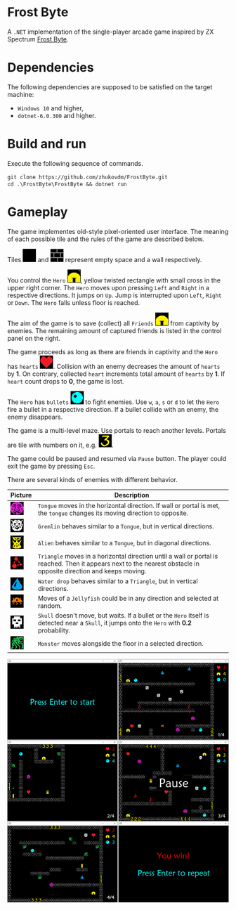 # Frost Byte

A `.NET` implementation of the single-player arcade game inspired by ZX Spectrum
[Frost Byte](https://spectrumcomputing.co.uk/entry/1894/ZX-Spectrum/Frost_Byte).

# Dependencies

The following dependencies are supposed to be satisfied on the target machine:

- `Windows 10` and higher,
- `dotnet-6.0.300` and higher.

# Build and run

Execute the following sequence of commands.

```console
git clone https://github.com/zhukovdm/FrostByte.git
cd .\FrostByte\FrostByte && dotnet run
```

# Gameplay

The game implementes old-style pixel-oriented user interface. The meaning of
each possible tile and the rules of the game are described below.

Tiles ![empty.png](Assets/Images/empty.png) and ![wall.png](Assets/Images/wall.png)
represent empty space and a wall respectively.

You control the `Hero` ![hero.png](./Assets/Images/hero.png), yellow twisted
rectangle with small cross in the upper right corner. The `Hero` moves upon
pressing `Left` and `Right` in a respective directions. It jumps on `Up`.
Jump is interrupted upon `Left`, `Right` or `Down`. The `Hero` falls unless
floor is reached.

The aim of the game is to save (collect) all `Friends`
![friend.png](./Assets/Images/friend.png) from captivity by enemies. The
remaining amount of captured friends is listed in the control panel on the
right.

The game proceeds as long as there are friends in captivity and the `Hero` has
`hearts` ![heart.png](./Assets/Images/heart.png). Collision with an enemy decreases
the amount of `hearts` by **1**. On contrary, collected `heart` increments total
amount of `hearts` by **1**. If `heart` count drops to **0**, the game is lost.

The `Hero` has `bullets` ![bullet.png](Assets/Images/bullet.png) to fight
enemies. Use `w`, `a`, `s` or `d` to let the `Hero` fire a bullet in a respective
direction. If a bullet collide with an enemy, the enemy disappears.

The game is a multi-level maze. Use portals to reach another levels. Portals
are tile with numbers on it, e.g. ![portal.png](Assets/Images/portal.png).

The game could be paused and resumed via `Pause` button. The player could exit
the game by pressing `Esc`.

There are several kinds of enemies with different behavior.

| Picture | Description |
|---|---|
| ![tongue.png](./Assets/Images/tongue.png) | `Tongue` moves in the horizontal direction. If wall or portal is met, the `tongue` changes its moving direction to opposite. |
| ![gremlin.png](./Assets/Images/gremlin.png) | `Gremlin` behaves similar to a `Tongue`, but in vertical directions. |
| ![alien.png](./Assets/Images/alien.png) | `Alien` behaves similar to a `Tongue`, but in diagonal directions. |
| ![triangle.png](./Assets/Images/triangle.png) | `Triangle` moves in a horizontal direction until a wall or portal is reached. Then it appears next to the nearest obstacle in opposite direction and keeps moving. |
| ![waterdrop.png](./Assets/Images/waterdrop.png) | `Water drop` behaves similar to a `Triangle`, but in vertical directions. |
| ![jellyfish.png](./Assets/Images/jellyfish.png) | Moves of a `Jellyfish` could be in any direction and selected at random. |
| ![skull.png](./Assets/Images/skull.png) | `Skull` doesn't move, but waits. If a bullet or the `Hero` itself is detected near a `Skull`, it jumps onto the `Hero` with **0.2** probability. |
| ![monster.png](./Assets/Images/monster.png) | `Monster` moves alongside the floor in a selected direction. |

![gui.png](./Assets/Images/gui.png)
